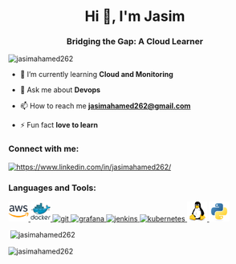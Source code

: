 <h1 align="center">Hi 👋, I'm Jasim</h1>
<h3 align="center">Bridging the Gap: A Cloud Learner</h3>

<p align="left"> <img src="https://komarev.com/ghpvc/?username=jasimahamed262&label=Profile%20views&color=0e75b6&style=flat" alt="jasimahamed262" /> </p>

- 🌱 I’m currently learning **Cloud and Monitoring**

- 💬 Ask me about **Devops**

- 📫 How to reach me **jasimahamed262@gmail.com**

- ⚡ Fun fact **love to learn**

<h3 align="left">Connect with me:</h3>
<p align="left">
<a href="https://linkedin.com/in/https://www.linkedin.com/in/jasimahamed262/" target="blank"><img align="center" src="https://raw.githubusercontent.com/rahuldkjain/github-profile-readme-generator/master/src/images/icons/Social/linked-in-alt.svg" alt="https://www.linkedin.com/in/jasimahamed262/" height="30" width="40" /></a>
</p>

<h3 align="left">Languages and Tools:</h3>
<p align="left"> <a href="https://aws.amazon.com" target="_blank" rel="noreferrer"> <img src="https://raw.githubusercontent.com/devicons/devicon/master/icons/amazonwebservices/amazonwebservices-original-wordmark.svg" alt="aws" width="40" height="40"/> </a> <a href="https://www.docker.com/" target="_blank" rel="noreferrer"> <img src="https://raw.githubusercontent.com/devicons/devicon/master/icons/docker/docker-original-wordmark.svg" alt="docker" width="40" height="40"/> </a> <a href="https://git-scm.com/" target="_blank" rel="noreferrer"> <img src="https://www.vectorlogo.zone/logos/git-scm/git-scm-icon.svg" alt="git" width="40" height="40"/> </a> <a href="https://grafana.com" target="_blank" rel="noreferrer"> <img src="https://www.vectorlogo.zone/logos/grafana/grafana-icon.svg" alt="grafana" width="40" height="40"/> </a> <a href="https://www.jenkins.io" target="_blank" rel="noreferrer"> <img src="https://www.vectorlogo.zone/logos/jenkins/jenkins-icon.svg" alt="jenkins" width="40" height="40"/> </a> <a href="https://kubernetes.io" target="_blank" rel="noreferrer"> <img src="https://www.vectorlogo.zone/logos/kubernetes/kubernetes-icon.svg" alt="kubernetes" width="40" height="40"/> </a> <a href="https://www.linux.org/" target="_blank" rel="noreferrer"> <img src="https://raw.githubusercontent.com/devicons/devicon/master/icons/linux/linux-original.svg" alt="linux" width="40" height="40"/> </a> <a href="https://www.python.org" target="_blank" rel="noreferrer"> <img src="https://raw.githubusercontent.com/devicons/devicon/master/icons/python/python-original.svg" alt="python" width="40" height="40"/> </a> </p>

<p>&nbsp;<img align="center" src="https://github-readme-stats.vercel.app/api?username=jasimahamed262&show_icons=true&locale=en" alt="jasimahamed262" /></p>

<p><img align="center" src="https://github-readme-streak-stats.herokuapp.com/?user=jasimahamed262&" alt="jasimahamed262" /></p>
